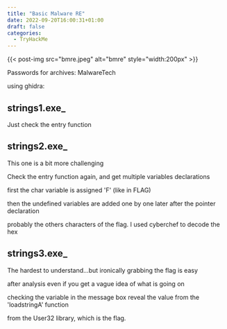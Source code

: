 ```yaml
---
title: "Basic Malware RE"
date: 2022-09-20T16:00:31+01:00
draft: false
categories:
  - TryHackMe
---
```


{{< post-img src="bmre.jpeg" alt="bmre" style="width:200px" >}}

Passwords for archives: MalwareTech

using ghidra:

## strings1.exe_

Just check the entry function

## strings2.exe_

This one is a bit more challenging

Check the entry function again, and get multiple variables declarations

first the char variable is assigned 'F' (like in FLAG)

then the undefined variables are added one by one later after the pointer declaration

probably the others characters of the flag. I used cyberchef to decode the hex

## strings3.exe_

The hardest to understand...but ironically grabbing the flag is easy

after analysis even if you get a vague idea of what is going on

checking the variable in the message box reveal the value from the 'loadstringA' function

from the User32 library, which is the flag.

